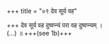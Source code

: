 +++
title = "०९ देव सूर्य वह"

+++
देव सूर्य वह दुष्वप्न्यं परा वह दुष्वप्न्यम् ।  
(…) ॥ +++(see 1b)+++
